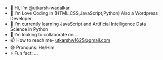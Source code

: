 - 👋 Hi, I’m @utkarsh-wadalkar
- 👀 I’m Love Coding in (HTML,CSS,JavaScript,Python) Also a Wordpress Developer
- 🌱 I’m currently learning JavaScript and Artificial Intelligence Data Science in Python
- 💞️ I’m looking to collaborate on ...
- 📫 How to reach me- utkarshw1625@gmail.com
- 😄 Pronouns: He/Him
- ⚡ Fun fact: ...

<!---
utkarsh-wadalkar/utkarsh-wadalkar is a ✨ special ✨ repository because its `README.md` (this file) appears on your GitHub profile.
You can click the Preview link to take a look at your changes.
--->
